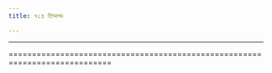 ```yaml
---
title: १८३ टिप्पन्यः

---
```


[^4/574]: E2: 5,144; E6: 2,84

____________________________________________




============================================================================